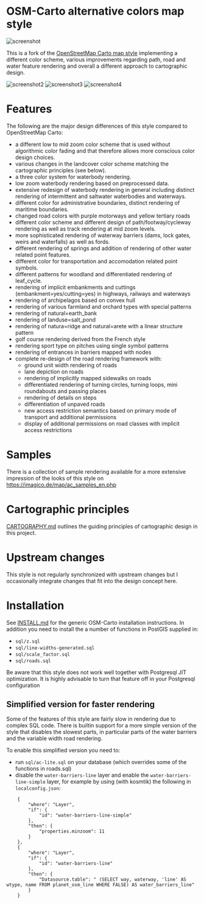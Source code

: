 # OSM-Carto alternative colors map style

![screenshot](https://raw.github.com/imagico/osm-carto-alternative-colors/master/doc/preview.png)

This is a fork of the [OpenStreetMap Carto map style](https://github.com/gravitystorm/openstreetmap-carto/)
implementing a different color scheme, various improvements regarding path, road and water feature rendering
and overall a different approach to cartographic design.

![screenshot2](https://raw.github.com/imagico/osm-carto-alternative-colors/master/doc/preview2.png)
![screenshot3](https://raw.github.com/imagico/osm-carto-alternative-colors/master/doc/preview3.png)
![screenshot4](https://raw.github.com/imagico/osm-carto-alternative-colors/master/doc/preview4.png)

# Features

The following are the major design differences of this style compared to OpenStreetMap Carto:

* a different low to mid zoom color scheme that is used without algorithmic color fading and that therefore
allows more conscious color design choices.
* various changes in the landcover color scheme matching the cartographic principles (see below).
* a three color system for waterbody rendering.
* low zoom waterbody rendering based on preprocessed data.
* extensive redesign of waterbody rendering in general including distinct rendering of intermittent and 
saltwater waterbodies and waterways.
* different color for administrative boundaries, distinct rendering of maritime boundaries.
* changed road colors with purple motorways and yellow tertiary roads
* different color scheme and different design of path/footway/cycleway rendering as well as track rendering 
at mid zoom levels.
* more sophisticated rendering of waterway barriers (dams, lock gates, weirs and waterfalls) as well as fords.
* different rendering of springs and addition of rendering of other water related point features.
* different color for transportation and accomodation related point symbols.
* different patterns for woodland and differentiated rendering of leaf_cycle.
* rendering of implicit embankments and cuttings (embankment=yes/cutting=yes) in highways, railways and waterways
* rendering of archipelagos based on convex hull
* rendering of various farmland and orchard types with special patterns
* rendering of natural=earth_bank
* rendering of landuse=salt_pond
* rendering of natura=ridge and natural=arete with a linear structure pattern
* golf course rendering derived from the French style
* rendering sport type on pitches using single symbol patterns
* rendering of entrances in barriers mapped with nodes
* complete re-design of the road rendering framework with:
  - ground unit width rendering of roads
  - lane depiction on roads
  - rendering of implicitly mapped sidewalks on roads
  - differentiated rendering of turning circles, turning loops, mini roundabouts and passing places
  - rendering of details on steps
  - differentiation of unpaved roads
  - new access restriction semantics based on primary mode of transport and additional permissions
  - display of additional permissions on road classes with implicit access restrictions

# Samples

There is a collection of sample rendering available for a more extensive impression of the looks of this style
on https://imagico.de/map/ac_samples_en.php

# Cartographic principles

[CARTOGRAPHY.md](CARTOGRAPHY.md) outlines the guiding principles of cartographic design in this project.

# Upstream changes

This style is not regularly synchronized with upstream changes but I occasionally integrate changes that
fit into the design concept here.

# Installation

See [INSTALL.md](INSTALL.md) for the generic OSM-Carto installation instructions.  In addition you need to 
install the a number of functions in PostGIS supplied in:

* `sql/z.sql`
* `sql/line-widths-generated.sql`
* `sql/scale_factor.sql`
* `sql/roads.sql`

Be aware that this style does not work well together with Postgresql JIT optimization.  It is highly 
advisable to turn that feature off in your Postgresql configuration

## Simplified version for faster rendering

Some of the features of this style are fairly slow in rendering due to complex SQL code.  There is builtin 
support for a more simple version of the style that disables the slowest parts, in particular parts of the 
water barriers and the variable width road rendering.

To enable this simplified version you need to:

* run `sql/ac-lite.sql` on your database (which overrides some of the functions in roads.sql)
* disable the `water-barriers-line` layer and enable the `water-barriers-line-simple` layer, for example
by using (with kosmtik) the following in `localconfig.json`:

```
    {
        "where": "Layer",
        "if": {
            "id": "water-barriers-line-simple"
        },
        "then": {
            "properties.minzoom": 11
        }
    },
    {
        "where": "Layer",
        "if": {
            "id": "water-barriers-line"
        },
        "then": {
            "Datasource.table": " (SELECT way, waterway, 'line' AS wtype, name FROM planet_osm_line WHERE FALSE) AS water_barriers_line"
        }
    }
```
